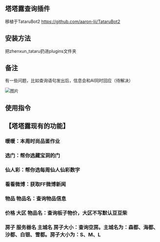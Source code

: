 
## 塔塔露查询插件
移植于TataruBot2
https://github.com/aaron-lii/TataruBot2


## 安装方法

把zhenxun_tataru扔进plugins文件夹

## 备注

有一些问题，比如查询语句发出后，信息会和AI同时回应（待解决）

![图片](https://user-images.githubusercontent.com/72508741/186458863-bc112a91-d4b7-4f4c-9a9a-91da42d50882.png)

## 使用指令

## 【塔塔露现有的功能】
### 暖暖：本周时尚品鉴作业 
### 选门：帮你选藏宝洞的门 
### 仙人彩：帮你选每周仙人仙彩数字 
### 看看微博：获取FF微博新闻 
### 物品 物品名：查询物品信息 
### 价格 大区 物品名：查询板子物价，大区不写默认豆豆柴 
### 房子 服务器名 主城名 房子大小：查询空房。主城名为：森都、海都、沙都、白银、雪都。房子大小为：S、M、L 
